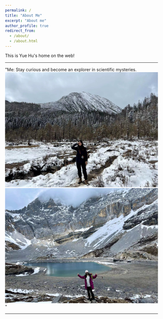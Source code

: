 ```yaml
---
permalink: /
title: "About Me"
excerpt: "About me"
author_profile: true
redirect_from: 
  - /about/
  - /about.html
---
```


This is Yue Hu's home on the web!

---

"Me: Stay curious and become an explorer in scientific mysteries.<br/><img src='/images/hy1.png'><img src='/images/hy2.png'>"

---
